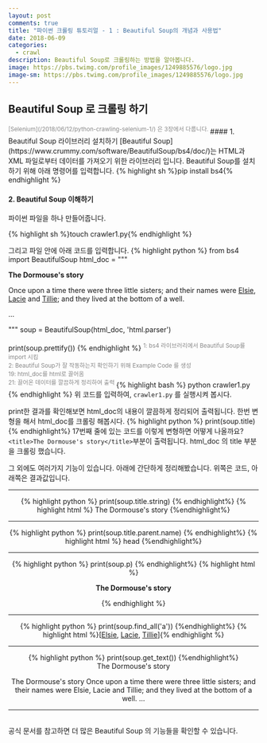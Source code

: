```yaml
---
layout: post
comments: true
title: "파이썬 크롤링 튜토리얼 - 1 : Beautiful Soup의 개념과 사용법"
date: 2018-06-09
categories:
  - crawl
description: Beautiful Soup로 크롤링하는 방법을 알아봅니다.
image: https://pbs.twimg.com/profile_images/1249885576/logo.jpg
image-sm: https://pbs.twimg.com/profile_images/1249885576/logo.jpg
---
```

## Beautiful Soup 로 크롤링 하기
<sup style="color: #878787;">
    [Selenium](/2018/06/12/python-crawling-selenium-1/) 은 3장에서 다룹니다.
</sup>
#### 1. Beautiful Soup 라이브러리 설치하기
[Beautiful Soup](https://www.crummy.com/software/BeautifulSoup/bs4/doc/)는 HTML과 XML 파일로부터 데이터를 가져오기 위한 라이브러리 입니다.
Beautiful Soup를 설치하기 위해 아래 명령어를 입력합니다.
{% highlight sh %}pip install bs4{% endhighlight %}

#### 2. Beautiful Soup 이해하기
파이썬 파일을 하나 만들어줍니다.

{% highlight sh %}touch crawler1.py{% endhighlight %}

그리고 파일 안에 아래 코드를 입력합니다.
{% highlight python %}
from bs4 import BeautifulSoup
html_doc = """
<html><head><title>The Dormouse's story</title></head>
<body>
<p class="title"><b>The Dormouse's story</b></p>

<p class="story">Once upon a time there were three little sisters; and their names were
<a href="http://example.com/elsie" class="sister" id="link1">Elsie</a>,
<a href="http://example.com/lacie" class="sister" id="link2">Lacie</a> and
<a href="http://example.com/tillie" class="sister" id="link3">Tillie</a>;
and they lived at the bottom of a well.</p>

<p class="story">...</p>
"""
soup = BeautifulSoup(html_doc, 'html.parser')

print(soup.prettify())
{% endhighlight %}
<sup style="color: #878787;">
 1: bs4 라이브러리에서 Beautiful Soup를 import 시킴<br>
 2: Beautiful Soup가 잘 작동하는지 확인하기 위해 Example Code 를 생성<br>
 19: html_doc를 html로 끌어옴<br>
 21: 끌어온 데이터를 깔끔하게 정리하여 출력
</sup>
{% highlight bash %} python crawler1.py {% endhighlight %}
위 코드를 입력하여, `crawler1.py` 를 실행시켜 봅시다.

print한 결과를 확인해보면 html_doc의 내용이 깔끔하게 정리되어 출력됩니다.
한번 변형을 해서 html_doc를 크롤링 해봅시다.
{% highlight python %} print(soup.title) {% endhighlight%}
17번째 줄에 있는 코드를 이렇게 변형하면 어떻게 나올까요?<br>
``` <title>The Dormouse's story</title> ```부분이 출력됩니다. html_doc 의 title 부분을 크롤링 했습니다.

그 외에도 여러가지 기능이 있습니다. 아래에 간단하게 정리해봤습니다.
위쪽은 코드, 아래쪽은 결과값입니다.
<center>
<hr>
{% highlight python %} print(soup.title.string) {% endhighlight%}
<i class="fa fa-arrow-down fa-1x"></i>
 {% highlight html %} The Dormouse's story {%endhighlight%}
<hr>
{% highlight python %} print(soup.title.parent.name) {% endhighlight%}
<i class="fa fa-arrow-down fa-1x"></i>
 {% highlight html %} head {%endhighlight%}
<hr>
{% highlight python %} print(soup.p) {% endhighlight%}
<i class="fa fa-arrow-down fa-1x"></i>
 {% highlight html %}<p class="title"><b>The Dormouse's story</b></p>{% endhighlight %}
<hr>
{% highlight python %} print(soup.find_all('a')) {%endhighlight%}
<i class="fa fa-arrow-down fa-1x"></i> 
{% highlight html %}[<a class="sister" href="http://example.com/elsie"id="link1">Elsie</a>, <a class="sister" href="http://example.com/lacie" id="link2">Lacie</a>, <a class="sister" href="http://example.com/tillie" id="link3">Tillie</a>]{% endhighlight %}
<hr>
{% highlight python %} print(soup.get_text()) {%endhighlight%}
<i class="fa fa-arrow-down fa-1x"></i><br>
The Dormouse's story

The Dormouse's story
Once upon a time there were three little sisters; and their names were
Elsie,
Lacie and
Tillie;
and they lived at the bottom of a well.
...
<hr>
<br>
</center>
공식 문서를 참고하면 더 많은 Beautiful Soup 의 기능들을 확인할 수 있습니다.
<br>
